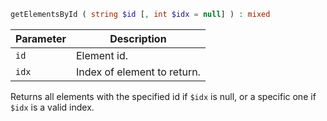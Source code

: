 ```php
getElementsById ( string $id [, int $idx = null] ) : mixed
```

| Parameter | Description
| --------- | -----------
| `id`      | Element id.
| `idx`     | Index of element to return.

Returns all elements with the specified id if `$idx` is null, or a specific one if `$idx` is a valid index.